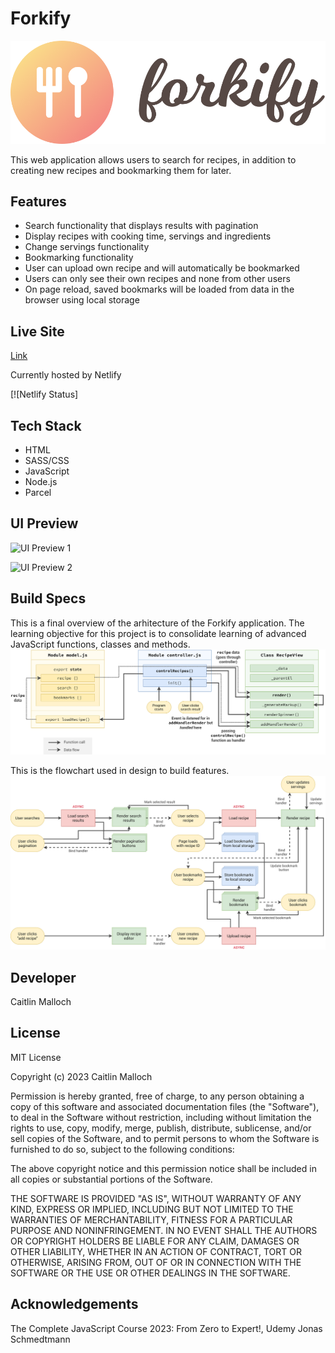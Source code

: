 # Forkify

![Forkify](./src/img/logo.png)

This web application allows users to search for recipes, in addition to creating new recipes and bookmarking them for later.

## Features

- Search functionality that displays results with pagination
- Display recipes with cooking time, servings and ingredients
- Change servings functionality
- Bookmarking functionality
- User can upload own recipe and will automatically be bookmarked
- Users can only see their own recipes and none from other users
- On page reload, saved bookmarks will be loaded from data in the browser using local storage

## Live Site

[Link](https://)

Currently hosted by Netlify

[![Netlify Status]

## Tech Stack

- HTML
- SASS/CSS
- JavaScript
- Node.js
- Parcel

## UI Preview

![UI Preview 1]()

![UI Preview 2]()

## Build Specs

This is a final overview of the arhitecture of the Forkify application. The learning objective for this project is to consolidate learning of advanced JavaScript functions, classes and methods.
![Architecture Flowchart](./dev/forkify-architecture-recipe-loading.png)

This is the flowchart used in design to build features.
![Feature Flowchart](./dev/forkify-flowchart-part-3.png)

## Developer

Caitlin Malloch

## License

MIT License

Copyright (c) 2023 Caitlin Malloch

Permission is hereby granted, free of charge, to any person obtaining a copy of this software and associated documentation files (the "Software"), to deal in the Software without restriction, including without limitation the rights to use, copy, modify, merge, publish, distribute, sublicense, and/or sell copies of the Software, and to permit persons to whom the Software is furnished to do so, subject to the following conditions:

The above copyright notice and this permission notice shall be included in all copies or substantial portions of the Software.

THE SOFTWARE IS PROVIDED "AS IS", WITHOUT WARRANTY OF ANY KIND, EXPRESS OR IMPLIED, INCLUDING BUT NOT LIMITED TO THE WARRANTIES OF MERCHANTABILITY, FITNESS FOR A PARTICULAR PURPOSE AND NONINFRINGEMENT. IN NO EVENT SHALL THE AUTHORS OR COPYRIGHT HOLDERS BE LIABLE FOR ANY CLAIM, DAMAGES OR OTHER LIABILITY, WHETHER IN AN ACTION OF CONTRACT, TORT OR OTHERWISE, ARISING FROM, OUT OF OR IN CONNECTION WITH THE SOFTWARE OR THE USE OR OTHER DEALINGS IN THE SOFTWARE.

## Acknowledgements

The Complete JavaScript Course 2023: From Zero to Expert!, Udemy
Jonas Schmedtmann
